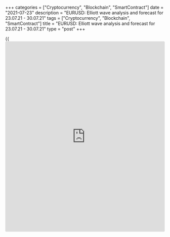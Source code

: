 +++
categories = ["Cryptocurrency", "Blockchain", "SmartContract"]
date = "2021-07-23"
description = "EURUSD: Elliott wave analysis and forecast for 23.07.21 - 30.07.21"
tags = ["Cryptocurrency", "Blockchain", "SmartContract"]
title = "EURUSD: Elliott wave analysis and forecast for 23.07.21 - 30.07.21"
type = "post"
+++

{{<iframe id="large-banner" src="https://www.bounty.group/#slide=14.0" width="100%" height="600" scrolling="no" style="border: 0px solid rgb(216, 221, 230); border-radius: 3px;">}}

2021-07-23

2021-07-23

EURUSD: Elliott wave analysis and forecast for 23.07.21 – 30.07.21Alex
Geuta

 **Main scenario:** consider short positions from corrections below the
level of 1.1882 with a target of 1.1600 – 1.1489.

 **Alternative scenario:** breakout and consolidation above the level of
1.1882 will allow the pair to continue rising to the levels of 1.2269 –
1.2500.

 **Analysis:** Daily time frame: presumably, the first wave of larger
degree 1 of (3) formed, and a downside correction is forming as wave 2
of (3). Apparently, wave a of 2 and an ascending wave b of 2 formed on
the H4 time frame. A descending wave c of 2 is developing on the H1 time
frame, with the fifth wave of smaller degree (v) of c developing inside.
If the presumption is correct, the pair will continue to drop to the
levels of 1.1600 – 1.1489. The level of 1.1882 is critical in this
scenario. Its breakout will allow the pair to continue rising to the
levels of 1.2269 – 1.2500.

* * *

* * *

## Price chart of EURUSD in real time mode

The content of this article reflects the author’s opinion and does not
necessarily reflect the official position of LiteForex. The material
published on this page is provided for informational purposes only and
should not be considered as the provision of investment advice for the
purposes of Directive 2004/39/EC.

Rate this article:

{{value}}

( {{count}} {{title}} )